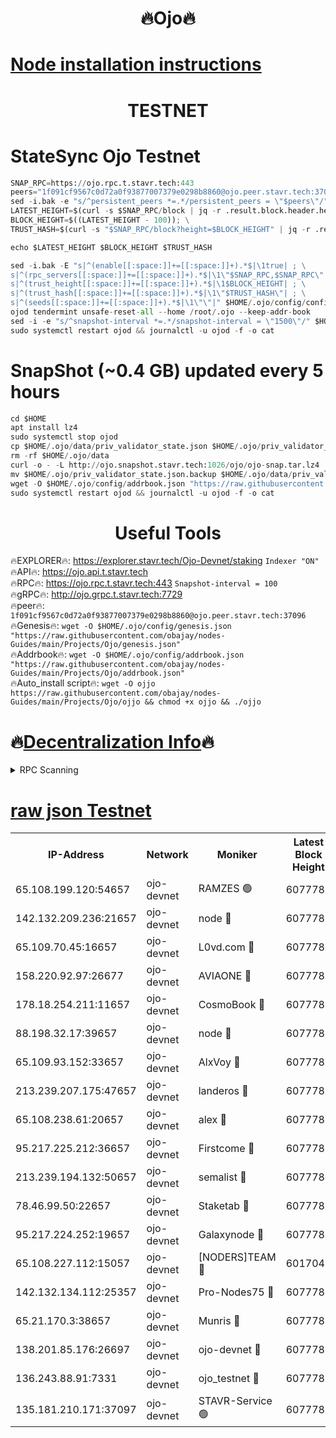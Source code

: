 <h1 align="center"> 🔥Ojo🔥</h1>

[Node installation instructions](https://github.com/obajay/nodes-Guides/tree/main/Projects/Ojo)
=

<h1 align="center"> TESTNET</h1>

# StateSync Ojo Testnet
```python
SNAP_RPC=https://ojo.rpc.t.stavr.tech:443
peers="1f091cf9567c0d72a0f93877007379e0298b8860@ojo.peer.stavr.tech:37096"
sed -i.bak -e "s/^persistent_peers *=.*/persistent_peers = \"$peers\"/" $HOME/.ojo/config/config.toml
LATEST_HEIGHT=$(curl -s $SNAP_RPC/block | jq -r .result.block.header.height); \
BLOCK_HEIGHT=$((LATEST_HEIGHT - 100)); \
TRUST_HASH=$(curl -s "$SNAP_RPC/block?height=$BLOCK_HEIGHT" | jq -r .result.block_id.hash)

echo $LATEST_HEIGHT $BLOCK_HEIGHT $TRUST_HASH

sed -i.bak -E "s|^(enable[[:space:]]+=[[:space:]]+).*$|\1true| ; \
s|^(rpc_servers[[:space:]]+=[[:space:]]+).*$|\1\"$SNAP_RPC,$SNAP_RPC\"| ; \
s|^(trust_height[[:space:]]+=[[:space:]]+).*$|\1$BLOCK_HEIGHT| ; \
s|^(trust_hash[[:space:]]+=[[:space:]]+).*$|\1\"$TRUST_HASH\"| ; \
s|^(seeds[[:space:]]+=[[:space:]]+).*$|\1\"\"|" $HOME/.ojo/config/config.toml
ojod tendermint unsafe-reset-all --home /root/.ojo --keep-addr-book
sed -i -e "s/^snapshot-interval *=.*/snapshot-interval = \"1500\"/" $HOME/.ojo/config/app.toml
sudo systemctl restart ojod && journalctl -u ojod -f -o cat
```
# SnapShot (~0.4 GB) updated every 5 hours
```python
cd $HOME
apt install lz4
sudo systemctl stop ojod
cp $HOME/.ojo/data/priv_validator_state.json $HOME/.ojo/priv_validator_state.json.backup
rm -rf $HOME/.ojo/data
curl -o - -L http://ojo.snapshot.stavr.tech:1026/ojo/ojo-snap.tar.lz4 | lz4 -c -d - | tar -x -C $HOME/.ojo --strip-components 2
mv $HOME/.ojo/priv_validator_state.json.backup $HOME/.ojo/data/priv_validator_state.json
wget -O $HOME/.ojo/config/addrbook.json "https://raw.githubusercontent.com/obajay/nodes-Guides/main/Projects/Ojo/addrbook.json"
sudo systemctl restart ojod && journalctl -u ojod -f -o cat
```
 <h1 align="center"> Useful Tools</h1>

🔥EXPLORER🔥:        https://explorer.stavr.tech/Ojo-Devnet/staking        `Indexer "ON"` \
🔥API🔥:                     https://ojo.api.t.stavr.tech \
🔥RPC🔥:                    https://ojo.rpc.t.stavr.tech:443              `Snapshot-interval = 100` \
🔥gRPC🔥:                  http://ojo.grpc.t.stavr.tech:7729 \
🔥peer🔥:                   `1f091cf9567c0d72a0f93877007379e0298b8860@ojo.peer.stavr.tech:37096` \
🔥Genesis🔥:    ```wget -O $HOME/.ojo/config/genesis.json "https://raw.githubusercontent.com/obajay/nodes-Guides/main/Projects/Ojo/genesis.json"``` \
🔥Addrbook🔥:    ```wget -O $HOME/.ojo/config/addrbook.json "https://raw.githubusercontent.com/obajay/nodes-Guides/main/Projects/Ojo/addrbook.json"``` \
🔥Auto_install script🔥: ```wget -O ojjo https://raw.githubusercontent.com/obajay/nodes-Guides/main/Projects/Ojo/ojjo && chmod +x ojjo && ./ojjo```

🔥[Decentralization Info](https://github.com/obajay/StateSync-snapshots/tree/main/Projects/Ojo/Decentralization)🔥
=


<details>
<summary>RPC Scanning</summary>

<h2 align="center"> We scan nodes in real time every 4 hours. And we provide the final result of RPC endpoints.
We cannot influence the operation of these nodes in any way. </h2>


```python
If Voting Power is higher than 0 --> then the Node is a validator of the network and may be subject to attack and be a potential threat to the chain.
```
```python
We marked such validators with a red symbol
```

</details>

[raw json Testnet](https://rpc-check.ojot.stavr.tech/ojot/rpc-ojot-result.json)
=


<table><tr><th>IP-Address</th><th>Network</th><th>Moniker</th><th>Latest Block Height</th><th>Earliest Block Height</th><th>Catching Up</th><th>Tx Index</th><th>Voting Power</th><th>Scan Time</th></tr><tr><td>65.108.199.120:54657</td><td>ojo-devnet</td><td>RAMZES 🟢</td><td>6077784</td><td>306156</td><td>False</td><td>on</td><td>0</td><td>2024-03-27T14:11:34.235811639UTC</td></tr><tr><td>142.132.209.236:21657</td><td>ojo-devnet</td><td>node 🔴</td><td>6077787</td><td>350001</td><td>False</td><td>on</td><td>1999</td><td>2024-03-27T14:11:53.282877768UTC</td></tr><tr><td>65.109.70.45:16657</td><td>ojo-devnet</td><td>L0vd.com 🔴</td><td>6077788</td><td>695918</td><td>False</td><td>off</td><td>998</td><td>2024-03-27T14:11:59.033583557UTC</td></tr><tr><td>158.220.92.97:26677</td><td>ojo-devnet</td><td>AVIAONE 🔴</td><td>6077786</td><td>2754001</td><td>False</td><td>on</td><td>19926</td><td>2024-03-27T14:11:50.494877774UTC</td></tr><tr><td>178.18.254.211:11657</td><td>ojo-devnet</td><td>CosmoBook 🔴</td><td>6077787</td><td>4392001</td><td>False</td><td>off</td><td>1047</td><td>2024-03-27T14:11:53.540341171UTC</td></tr><tr><td>88.198.32.17:39657</td><td>ojo-devnet</td><td>node 🔴</td><td>6077788</td><td>4710001</td><td>False</td><td>on</td><td>112003</td><td>2024-03-27T14:11:55.771235888UTC</td></tr><tr><td>65.109.93.152:33657</td><td>ojo-devnet</td><td>AlxVoy 🔴</td><td>6077787</td><td>4943001</td><td>False</td><td>on</td><td>6350855</td><td>2024-03-27T14:11:53.063440729UTC</td></tr><tr><td>213.239.207.175:47657</td><td>ojo-devnet</td><td>landeros 🔴</td><td>6077787</td><td>4967924</td><td>False</td><td>off</td><td>11083</td><td>2024-03-27T14:11:50.703599906UTC</td></tr><tr><td>65.108.238.61:20657</td><td>ojo-devnet</td><td>alex 🔴</td><td>6077784</td><td>5131001</td><td>False</td><td>on</td><td>11359</td><td>2024-03-27T14:11:33.948694213UTC</td></tr><tr><td>95.217.225.212:36657</td><td>ojo-devnet</td><td>Firstcome 🔴</td><td>6077785</td><td>5251946</td><td>False</td><td>on</td><td>13566</td><td>2024-03-27T14:11:39.671211446UTC</td></tr><tr><td>213.239.194.132:50657</td><td>ojo-devnet</td><td>semalist 🔴</td><td>6077784</td><td>5540522</td><td>False</td><td>on</td><td>27337</td><td>2024-03-27T14:11:34.449947655UTC</td></tr><tr><td>78.46.99.50:22657</td><td>ojo-devnet</td><td>Staketab 🔴</td><td>6077788</td><td>5668501</td><td>False</td><td>on</td><td>1276</td><td>2024-03-27T14:11:59.244095429UTC</td></tr><tr><td>95.217.224.252:19657</td><td>ojo-devnet</td><td>Galaxynode 🔴</td><td>6077788</td><td>5844001</td><td>False</td><td>on</td><td>11888</td><td>2024-03-27T14:11:58.153249524UTC</td></tr><tr><td>65.108.227.112:15057</td><td>ojo-devnet</td><td>[NODERS]TEAM 🔴</td><td>6017044</td><td>5917044</td><td>False</td><td>off</td><td>9999</td><td>2024-03-27T14:11:58.458542712UTC</td></tr><tr><td>142.132.134.112:25357</td><td>ojo-devnet</td><td>Pro-Nodes75 🔴</td><td>6077784</td><td>5977784</td><td>False</td><td>on</td><td>24651</td><td>2024-03-27T14:11:36.999195713UTC</td></tr><tr><td>65.21.170.3:38657</td><td>ojo-devnet</td><td>Munris 🔴</td><td>6077785</td><td>5977785</td><td>False</td><td>off</td><td>20123</td><td>2024-03-27T14:11:39.312819607UTC</td></tr><tr><td>138.201.85.176:26697</td><td>ojo-devnet</td><td>ojo-devnet 🔴</td><td>6077788</td><td>5977788</td><td>False</td><td>on</td><td>1000024000</td><td>2024-03-27T14:11:58.722862168UTC</td></tr><tr><td>136.243.88.91:7331</td><td>ojo-devnet</td><td>ojo_testnet 🔴</td><td>6077785</td><td>5982345</td><td>False</td><td>off</td><td>1000</td><td>2024-03-27T14:11:41.939305018UTC</td></tr><tr><td>135.181.210.171:37097</td><td>ojo-devnet</td><td>STAVR-Service 🟢</td><td>6077784</td><td>6076501</td><td>False</td><td>on</td><td>0</td><td>2024-03-27T14:11:34.754202632UTC</td></tr></table>
